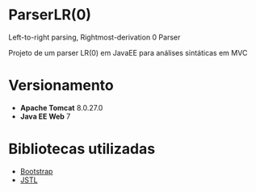 
ParserLR(0)
======================
Left-to-right parsing, Rightmost-derivation 0 Parser

Projeto de um parser LR(0) em JavaEE para análises sintáticas em MVC


Versionamento
=======================

- **Apache Tomcat** 8.0.27.0
- **Java EE Web** 7

Bibliotecas utilizadas
======================

- [Bootstrap][1]
- [JSTL][2]


[1]: http://getbootstrap.com/
[2]: https://jstl.java.net/
